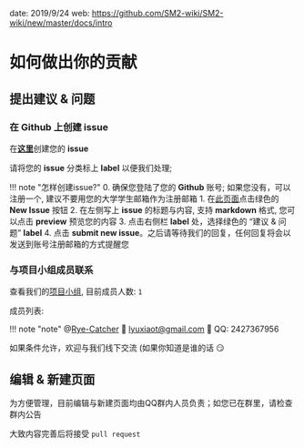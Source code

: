 date: 2019/9/24
web: https://github.com/SM2-wiki/SM2-wiki/new/master/docs/intro

# 如何做出你的贡献

## 提出建议 & 问题

### 在 **Github** 上创建 **issue**

在[**这里**](https://github.com/SM2-wiki/SM2-wiki/issues)创建您的 **issue**

请将您的 **issue** 分类标上 **label** 以便我们处理;

!!! note "怎样创建issue?"
    0. 确保您登陆了您的 **Github** 账号; 如果您没有，可以注册一个, 建议不要用您的大学学生邮箱作为注册邮箱
    1. 在[此页面](https://github.com/SM2-wiki/SM2-wiki/issues)点击绿色的 **New Issue** 按钮
    2. 在左侧写上 **issue** 的标题与内容, 支持 **markdown** 格式, 您可以点击 **preview** 预览您的内容
    3. 点击右侧栏 **label** 处，选择绿色的 “建议 & 问题” **label**
    4. 点击 **submit new issue**。之后请等待我们的回复，任何回复将会以发送到账号注册邮箱的方式提醒您

### 与项目小组成员联系

查看我们的[项目小组](https://github.com/SM2-wiki), 目前成员人数: ``1``

成员列表:

!!! note "note"
    @[Rye-Catcher](https://github.com/Rye-Catcher)
    :email: lyuxiaot@gmail.com
    :speech_balloon: QQ: 2427367956 

如果条件允许，欢迎与我们线下交流 (如果你知道是谁的话 :smirk:


## 编辑 & 新建页面


为方便管理，目前编辑与新建页面均由QQ群内人员负责；如您已在群里，请检查群内公告

大致内容完善后将接受 ``pull request``



